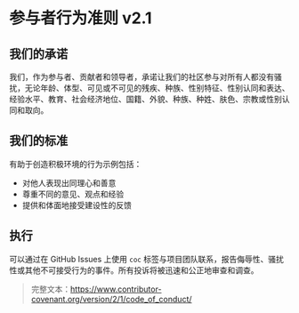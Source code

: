 
# 参与者行为准则 v2.1

## 我们的承诺
我们，作为参与者、贡献者和领导者，承诺让我们的社区参与对所有人都没有骚扰，无论年龄、体型、可见或不可见的残疾、种族、性别特征、性别认同和表达、经验水平、教育、社会经济地位、国籍、外貌、种族、种姓、肤色、宗教或性别认同和取向。

## 我们的标准
有助于创造积极环境的行为示例包括：
- 对他人表现出同理心和善意
- 尊重不同的意见、观点和经验
- 提供和体面地接受建设性的反馈

## 执行
可以通过在 GitHub Issues 上使用 `coc` 标签与项目团队联系，报告侮辱性、骚扰性或其他不可接受行为的事件。所有投诉将被迅速和公正地审查和调查。

> 完整文本：https://www.contributor-covenant.org/version/2/1/code_of_conduct/ 
